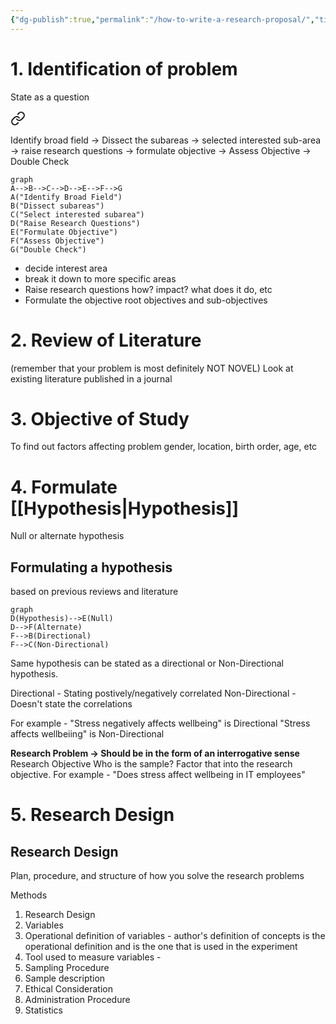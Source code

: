 ```yaml
---
{"dg-publish":true,"permalink":"/how-to-write-a-research-proposal/","title":"How To Write a Research Proposal","tags":["researchmethodology","research"],"created":"2023-03-21","updated":""}
---
```



# 1. Identification of problem
State as a question

<div class="transclusion internal-embed is-loaded"><a class="markdown-embed-link" href="/steps-in-formulating-research-problem/" aria-label="Open link"><svg xmlns="http://www.w3.org/2000/svg" width="24" height="24" viewBox="0 0 24 24" fill="none" stroke="currentColor" stroke-width="2" stroke-linecap="round" stroke-linejoin="round" class="svg-icon lucide-link"><path d="M10 13a5 5 0 0 0 7.54.54l3-3a5 5 0 0 0-7.07-7.07l-1.72 1.71"></path><path d="M14 11a5 5 0 0 0-7.54-.54l-3 3a5 5 0 0 0 7.07 7.07l1.71-1.71"></path></svg></a><div class="markdown-embed">






Identify broad field -> Dissect the subareas -> selected interested sub-area -> raise research questions -> formulate objective -> Assess Objective -> Double Check

```mermaid
graph
A-->B-->C-->D-->E-->F-->G
A("Identify Broad Field")
B("Dissect subareas")
C("Select interested subarea")
D("Raise Research Questions")
E("Formulate Objective")
F("Assess Objective")
G("Double Check")
```


- decide interest area
- break it down to more specific areas
- Raise research questions
  how? impact? what does it do, etc
- Formulate the objective
  root objectives and sub-objectives




</div></div>


# 2. Review of Literature
(remember that your problem is most definitely NOT NOVEL)
Look at existing literature published in a journal 

# 3. **Objective of Study**
To find out factors affecting problem 
gender, location, birth order, age, etc

# 4. **Formulate [[Hypothesis\|Hypothesis]]**
Null or alternate hypothesis 

## Formulating a hypothesis 
based on previous reviews and literature 

```mermaid
graph
D(Hypothesis)-->E(Null)
D-->F(Alternate)
F-->B(Directional)
F-->C(Non-Directional)
```


Same hypothesis can be stated as a directional or Non-Directional hypothesis. 

Directional - Stating postively/negatively correlated 
Non-Directional - Doesn't state the correlations

For example - "Stress negatively affects wellbeing" is Directional 
"Stress affects wellbeiing" is Non-Directional 
 

**Research Problem -> Should be in the form of an interrogative sense**
Research Objective 
Who is the sample? Factor that into the research objective.
For example - "Does stress affect wellbeing in IT employees"


# 5. Research Design 
## Research Design
Plan, procedure, and structure of how you solve the research problems 

Methods 
1. Research Design 
2. Variables
3. Operational definition of variables - author's definition of concepts is the operational definition and is the one that is used in the experiment 
4. Tool used to measure variables  -                                   
5. Sampling Procedure 
6. Sample description
7. Ethical Consideration
8. Administration Procedure 
9. Statistics

 